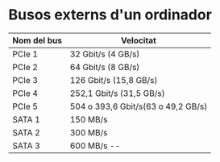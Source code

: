 # Busos externs d'un ordinador

Nom del bus | Velocitat
-- | --
PCIe 1 | 32 Gbit/s (4 GB/s)
PCIe 2 | 64 Gbit/s (8 GB/s)
PCIe 3 | 126 Gbit/s (15,8 GB/s)
PCIe 4 | 252,1 Gbit/s (31,5 GB/s)
PCIe 5 | 504 o 393,6 Gbit/s(63 o 49,2 GB/s)
SATA 1 | 150 MB/s
SATA 2 | 300 MB/s
SATA 3 | 600 MB/s --
